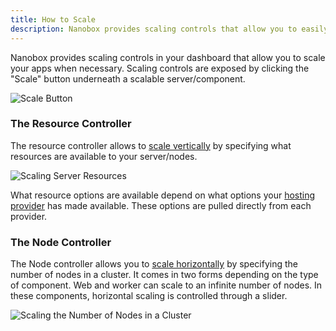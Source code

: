```yaml
---
title: How to Scale
description: Nanobox provides scaling controls that allow you to easily and quickly scale your app.
---
```


Nanobox provides scaling controls in your dashboard that allow you to scale your apps when necessary. Scaling controls are exposed by clicking the "Scale" button underneath a scalable server/component.

![Scale Button](/assets/images/scale-button.png)

### The Resource Controller
The resource controller allows to [scale vertically](/scaling/scaling-methods/#vertical-scaling) by specifying what resources are available to your server/nodes.

![Scaling Server Resources](/assets/images/scale-resource-controller.png)

What resource options are available depend on what options your [hosting provider](/account/hosting-accounts/) has made available. These options are pulled directly from each provider.

### The Node Controller
The Node controller allows you to [scale horizontally](/scaling/scaling-methods/#horizontal-scaling) by specifying the number of nodes in a cluster. It comes in two forms depending on the type of component. Web and worker can scale to an infinite number of nodes. In these components, horizontal scaling is controlled through a slider.

![Scaling the Number of Nodes in a Cluster](/assets/images/scale-node-slider.png)

<!-- In most data components, horizontal scaling is limited to a redundant, master-master or master-slave cluster. In this case, horizontal scaling is handled through a simple dropdown that allows you to toggle redundancy.

![Redundant Dropdown](/assets/images/scaling-redundant-dropdown.png) -->
